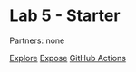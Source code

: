 # Lab 5 - Starter
Partners: none

[Explore](explore.html)
[Expose](expose.html)
[GitHub Actions](https://github.com/a-stam/introduction-to-github)